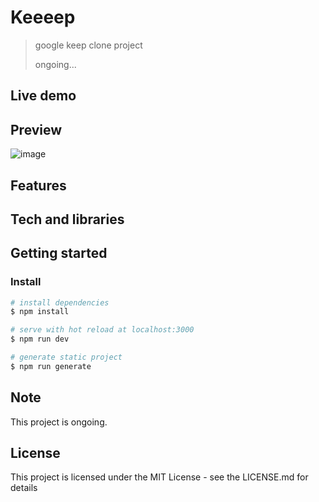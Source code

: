 # Keeeep

> google keep clone project
>
> ongoing...

## Live demo

## Preview

![image](https://user-images.githubusercontent.com/72514247/123062653-b2a73080-d447-11eb-852b-9b39b76b848e.png)

## Features

## Tech and libraries

## Getting started

### Install

```bash
# install dependencies
$ npm install

# serve with hot reload at localhost:3000
$ npm run dev

# generate static project
$ npm run generate
```

## Note

This project is ongoing.

## License

This project is licensed under the MIT License - see the LICENSE.md for details


